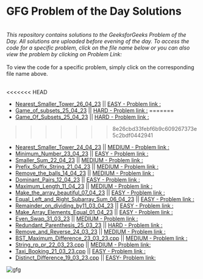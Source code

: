 # GFG Problem of the Day Solutions

<br>
<i> This repository contains solutions to the GeeksforGeeks Problem of the Day. All solutions are uploaded before evening of the day. To access the code for a specific problem, click on the file name below or you can also view the problem by clicking on Problem Link: </i>
<br><br>
To view the code for a specific problem, simply click on the corresponding file name above.
<br><br>

<<<<<<< HEAD
- [Nearest_Smaller_Tower_26_04_23](./Seating_Arrangement.cpp) || [EASY - Problem link :](https://practice.geeksforgeeks.org/problems/6bb49b563cc171335c6564b00307a6d867e0268d/1)
- [Game_of_subsets_25_04_23](https://github.com/Thelalitagarwal/GFG_Daily_Problem/blob/main/Game%20Of%20Subsets.cpp) || [HARD - Problem link :](https://practice.geeksforgeeks.org/problems/cec5db442a5652d07dd41e37ea780345f08c9a3d/1)
=======
- [Game_Of_Subsets_25_04_23](https://github.com/Thelalitagarwal/GFG_Daily_Problem/blob/main/Game%20Of%20Subsets.cpp) || [HARD - Problem link :](https://practice.geeksforgeeks.org/problems/cec5db442a5652d07dd41e37ea780345f08c9a3d/1)
>>>>>>> 8e26cbd33febf6b9c609267373e5c2bdf0442941
- [Nearest_Smaller_Tower_24_04_23](./Nearest_Smaller_Tower_24_04_23.cpp) || [MEDIUM - Problem link :](https://practice.geeksforgeeks.org/problems/a520c08a8ea9b617be25c38b0fc2fe057e889253/1)
- [Minimum_Number_23_04_23](./Minimum_Number_23_04_23.cpp) || [EASY - Problem link :](https://practice.geeksforgeeks.org/problems/7d62c8606123a199720c9b6885249dc9ac651bb7/1)
- [Smaller_Sum_22_04_23](./Smaller_Sum_22_04_23.cpp) || [MEDIUM - Problem link :](https://practice.geeksforgeeks.org/problems/5877fde1c8e1029658845cd4bc94066ac1d4b09b/1)
- [Prefix_Suffix_String_21_04_23](./Prefix_Suffix_String_21_04_23.cpp) || [MEDIUM - Problem link :](https://practice.geeksforgeeks.org/problems/5be83263c7f2cb866c60b23b73bb38f88de2461c/1)
- [Remove_the_balls_14_04_23](./Remove_the_balls_14_04_23.cpp) || [MEDIUM - Problem link :](https://practice.geeksforgeeks.org/problems/546ea68f97be7283a04ddcc8057e09b46a686471/1)
- [Dominant_Pairs_12_04_23](./Dominant_Pairs_12_04_23.cpp) || [EASY - Problem link :](https://practice.geeksforgeeks.org/problems/2a1c11024ceae36363fc405e07f2fa3e2f896ef0/1)
- [Maximum_Length_11_04_23](./Maximum_Length_11_04_23.cpp) || [MEDIUM - Problem link :](https://practice.geeksforgeeks.org/problems/84963d7b5b84aa24f7807d86e672d0f97f41a4b5/1)
- [Make_the_array_beautiful_07_04_23](./Make_the_array_beautiful.cpp) || [EASY - Problem link :](https://practice.geeksforgeeks.org/problems/badefd58bace4f2ca25267ccfe0c9dc844415e90/1)
- [Equal_Left_and_Right_Subarray_Sum_06_04_23](./Equal_Left_and_Right_Subarray_Sum_06_04_23.cpp) || [EASY - Problem link :](https://practice.geeksforgeeks.org/problems/78a6854c8a2915e05f236aa407dfaa1bbc8ae7d3/1)
- [Remainder_on_dividing_by11_03_04_23](./Remainder_on_dividing_by11_03_04_23.cpp) || [EASY - Problem link :](https://practice.geeksforgeeks.org/problems/aa8c89caad6b5c3a76ba5e6d65454f77aac3f3543526/1)
- [Make_Array_Elements_Equal_01_04_23](./Make_Array_Elements_Equal.cpp) || [EASY - Problem link :](https://practice.geeksforgeeks.org/problems/1f05c7c12b1084f270c57566b2110967c046730d/1)
- [Even_Swap_31_03_23](./Even_Swap_31_03_23.cpp) || [MEDIUM - Problem link :](https://practice.geeksforgeeks.org/problems/even-swap/1)
- [Redundant_Parenthesis_25_03_23](./Redundant_Parenthesis_25_03_23.cpp) || [HARD - Problem link :](https://practice.geeksforgeeks.org/problems/ef5111156686a3136c6a0df8bbda17f952947e17/1)
- [Remove_and_Reverse_24_03_23](./Remove_and_Reverse_24_03_23.cpp) || [MEDIUM - Problem link :](https://practice.geeksforgeeks.org/problems/1e2f365be6114b671b915e145ec7dbcfdc432910/1)
- [BST_Maximum_Difference_23_03_23.cpp](./BST_Maximum_Difference_23_03_23.cpp) || [MEDIUM - Problem link :](https://practice.geeksforgeeks.org/problems/e841e10213ddf839d51c2909f1808632a19ae0bf/1)
- [String_rp_pr_22_03_23.cpp](./String_rp_pr_22_03_23.cpp) || [MEDIUM - Problem link:](https://practice.geeksforgeeks.org/problems/d25f415de2ff3e02134de03e17ad019d723ab2e9/1)
- [Taxi_Booking_21_03_23.cpp](./Taxi_Booking_21_03_23.cpp) || [EASY - Problem link :](https://practice.geeksforgeeks.org/problems/7995e41d167d81f14f1d4194b29ef839f52d18ba/1)
- [Distinct_Difference_19_03_23.cpp](./Distinct_Difference_19_03_23.cpp) || [ EASY- Problem link:](https://practice.geeksforgeeks.org/problems/c670bf260ea9dce6c5910dedc165aa403f6e951d/1)

![gfg](https://media.geeksforgeeks.org/img-practice/Problemofthedaynewcopy-1637640589.png)

<br>

